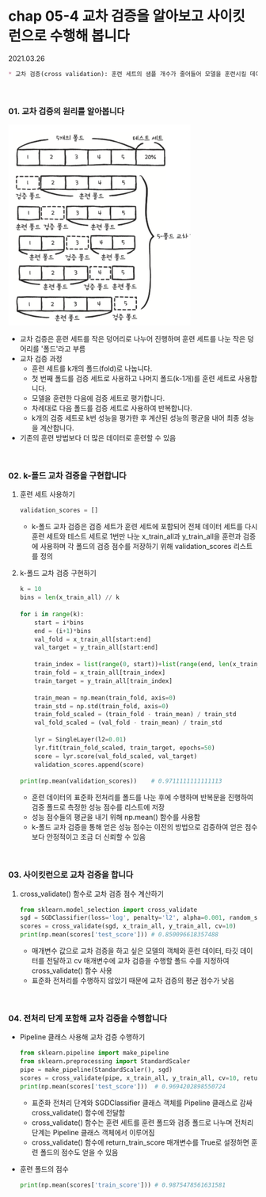 # chap 05-4 교차 검증을 알아보고 사이킷런으로 수행해 봅니다

2021.03.26

```markdown
* 교차 검증(cross validation): 훈련 세트의 샘플 개수가 줄어들어 모델을 훈련시킬 데이터가 부족해지는 경우 사용
```

<br>

### 01. 교차 검증의 원리를 알아봅니다

![image01](https://github.com/hyunmin0317/DeepLearning_Study/blob/master/chap05/section4/github/image01.PNG?raw=true)

* 교차 검증은 훈련 세트를 작은 덩어리로 나누어 진행하며 훈련 세트를 나눈 작은 덩어리를 '폴드'라고 부름
* 교차 검증 과정
  * 훈련 세트를 k개의 폴드(fold)로 나눕니다.
  * 첫 번째 폴드를 검증 세트로 사용하고 나머지 폴드(k-1개)를 훈련 세트로 사용합니다.
  * 모델을 훈련한 다음에 검증 세트로 평가합니다.
  * 차례대로 다음 폴드를 검증 세트로 사용하여 반복합니다.
  * k개의 검증 세트로 k번 성능을 평가한 후 계산된 성능의 평균을 내어 최종 성능을 계산합니다.
* 기존의 훈련 방법보다 더 많은 데이터로 훈련할 수 있음

<br>

### 02. k-폴드 교차 검증을 구현합니다

1. 훈련 세트 사용하기

   ```python
   validation_scores = []
   ```

   * k-폴드 교차 검증은 검증 세트가 훈련 세트에 포함되어 전체 데이터 세트를 다시 훈련 세트와 테스트 세트로 1번만 나눈 x_train_all과 y_train_all을 훈련과 검증에 사용하며 각 폴드의 검증 점수를 저장하기 위해 validation_scores 리스트를 정의

2. k-폴드 교차 검증 구현하기

   ```python
   k = 10
   bins = len(x_train_all) // k
   
   for i in range(k):
       start = i*bins
       end = (i+1)*bins
       val_fold = x_train_all[start:end]
       val_target = y_train_all[start:end]
       
       train_index = list(range(0, start))+list(range(end, len(x_train_all)))
       train_fold = x_train_all[train_index]
       train_target = y_train_all[train_index]
       
       train_mean = np.mean(train_fold, axis=0)
       train_std = np.std(train_fold, axis=0)
       train_fold_scaled = (train_fold - train_mean) / train_std
       val_fold_scaled = (val_fold - train_mean) / train_std
       
       lyr = SingleLayer(l2=0.01)
       lyr.fit(train_fold_scaled, train_target, epochs=50)
       score = lyr.score(val_fold_scaled, val_target)
       validation_scores.append(score)
   
   print(np.mean(validation_scores))	# 0.9711111111111113
   ```

   * 훈련 데이터의 표준화 전처리를 폴드를 나눈 후에 수행하며 반복문을 진행하여 검증 폴드로 측정한 성능 점수를 리스트에 저장
   * 성능 점수들의 평균을 내기 위해 np.mean() 함수를 사용함
   * k-폴드 교차 검증을 통해 얻은 성능 점수는 이전의 방법으로 검증하여 얻은 점수보다 안정적이고 조금 더 신뢰할 수 있음

<br>

### 03. 사이킷런으로 교차 검증을 합니다

1. cross_validate() 함수로 교차 검증 점수 계산하기

   ```python
   from sklearn.model_selection import cross_validate
   sgd = SGDClassifier(loss='log', penalty='l2', alpha=0.001, random_state=42)
   scores = cross_validate(sgd, x_train_all, y_train_all, cv=10)
   print(np.mean(scores['test_score']))	# 0.850096618357488
   ```

   * 매개변수 값으로 교차 검증을 하고 싶은 모델의 객체와 훈련 데이터, 타깃 데이터를 전달하고 cv 매개변수에 교차 검증을 수행할 폴드 수를 지정하여 cross_validate() 함수 사용
   * 표준화 전처리를 수행하지 않았기 때문에 교차 검증의 평균 점수가 낮음

<br>

### 04. 전처리 단계 포함해 교차 검증을 수행합니다

* Pipeline 클래스 사용해 교차 검증 수행하기

  ```python
  from sklearn.pipeline import make_pipeline
  from sklearn.preprocessing import StandardScaler
  pipe = make_pipeline(StandardScaler(), sgd)
  scores = cross_validate(pipe, x_train_all, y_train_all, cv=10, return_train_score=True)
  print(np.mean(scores['test_score']))	# 0.9694202898550724
  ```

  * 표준화 전처리 단계와 SGDClassifier 클래스 객체를 Pipeline 클래스로 감싸 cross_validate() 함수에 전달함
  * cross_validate() 함수는 훈련 세트를 훈련 폴드와 검증 폴드로 나누며 전처리 단계는 Pipeline 클래스 객체에서 이루어짐
  * cross_validate() 함수에 return_train_score 매개변수를 True로 설정하면 훈련 폴드의 점수도 얻을 수 있음

* 훈련 폴드의 점수

  ```python
  print(np.mean(scores['train_score']))	# 0.9875478561631581
  ```

  